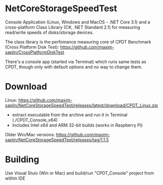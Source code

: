 # NetCoreStorageSpeedTest
Console Application (Linux, Windows and MacOS - .NET Core 3.1) and a cross-platform Class Library (C#, .NET Standard 2.1) for measuring read/write speeds of disks/storage devices.

The class library is the perfomance measuring core of CPDT Benchmark (Cross Platform Disk Test): https://github.com/maxim-saplin/CrossPlatformDiskTest

There's a console app (started via Terminal) which runs same tests as CPDT, though only with default options and no way to change them.

# Download 
Linux: https://github.com/maxim-saplin/NetCoreStorageSpeedTest/releases/latest/download/CPDT_Linux.zip
- extract executable from the archive and run it in Terminal (./CPDT_Console_x64)
- Includes Intel x64 and ARM 32-bit builds (works in Raspberry Pi)

Older Win/Mac versions: https://github.com/maxim-saplin/NetCoreStorageSpeedTest/releases/tag/1.1.5

# Building
Use Visual Stuio (Win or Mac) and build/run "CPDT_Console" project from within IDE
